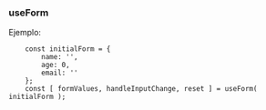 ### useForm

Ejemplo:
```
    const initialForm = {
        name: '',
        age: 0,
        email: ''
    };
    const [ formValues, handleInputChange, reset ] = useForm( initialForm );
```